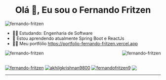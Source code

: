 <h1 align="center">Olá 👋, Eu sou o Fernando Fritzen</h1>

<!-- <h3 align="center">Me chamo Fernando, tenho 19 anos e atualmente estudo ADS/Engenharia de Software, seguindo uma formação como desenvolvedor Full Stack.</h3> -->

<p align="left"> <img src="https://komarev.com/ghpvc/?username=fernando-fritzen" alt="fernando-fritzen" /> </p>

- 👨‍🎓 Estudando: Engenharia de Software
- 🌱 Estou aprendendo atualmente Spring Boot e ReactJs
- 👨‍💻 Meu portfólio https://portfolio-fernando-fritzen.vercel.app



<p align="left">
  
</p>

<p align="left"><img align="left" src="https://github-readme-stats.vercel.app/api/top-langs/?username=fernando-fritzen&layout=compact&hide=html" alt="fernando-fritzen" /></p>

<p align="right">&nbsp;<img src="https://github-readme-stats.vercel.app/api?username=fernando-fritzen&show_icons=true" alt="fernando-fritzen" /></p>

##

<div>
  <a href="https://linkedin.com/in/fernandofritzen" target="blank"><img align="center" src="https://img.shields.io/badge/-LinkedIn-%230077B5?style=for-the-badge&logo=linkedin&logoColor=white" alt="fernando-fritzen" /></a>
  <a href="https://fb.com/fernandofritzen.pieske" target="blank"><img align="center" src="https://img.shields.io/badge/-Facebook-%230077B5?style=for-the-badge&logo=facebook&logoColor=white" alt="akhilgkrishnan9800"/></a>
  <a href="https://instagram.com/fernandofritzen9" target="blank"><img align="center" src="https://img.shields.io/badge/-Instagram-%23E4405F?style=for-the-badge&logo=instagram&logoColor=white" alt="fernandofritzen9" /></a>
  <a href = "mailto:fernandofritzen9@gmail.com"><img align="center" src="https://img.shields.io/badge/-Gmail-%23333?style=for-the-badge&logo=gmail&logoColor=white" target="_blank"></a>
</div>

---
